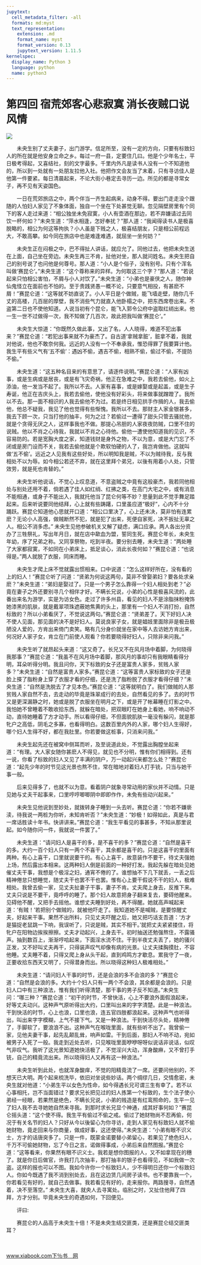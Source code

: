```yaml
---
jupytext:
  cell_metadata_filter: -all
  formats: md:myst
  text_representation:
    extension: .md
    format_name: myst
    format_version: 0.13
    jupytext_version: 1.11.5
kernelspec:
  display_name: Python 3
  language: python
  name: python3
---
```

# 第四回 宿荒郊客心悲寂寞 消长夜贼口说风情

![](image/cover.jpg)

　　未央生别了丈夫妻子，出门游学。信足所至，没有一定的方向，只要有标致妇人的所在就是他安身立命之乡。每过一府一县，定要住几曰。他是个少年名士，平日极考得起，又喜结社，刻的文字最多。千里内外凡是读书人没有一个不知道他的，所以到一处就有一处朋友拉他入社。他把作文会友当了末着，只有寻访佳人是他第一件要紧。每日清晨起来，不论大街小巷定去寻历一边。所见的都是寻常女子，再不见有天姿国色。

　　一日在荒郊旅店之中，两个伴当一齐生起病来，动身不得。要出门走走没个跟随的人怕妇人家见了不象体面，独自一个坐在下处甚觉无聊。忽见隔壁房里有个同下的客人走过来道：“相公独坐未免寂寞，小人有壶酒在那边，若不弃嫌请过去同饮一杯何如？”未央生道：“萍水相逢，怎好奉扰？”那人道：“我闻得读书人是极喜脱略的，相公为何这等拘执？小人虽是下贱之人，极喜结朋友，只是相公前程远大，不敢高攀。如今同在旅店中也是难逢难遇，就屈坐一坐何妨？”

　　未央生正在闷极之中，巴不得扯人讲话，就应允了。同他过去，他把未央生送在上面，自己坐在旁边。未央生再三不肯，扯他对坐，那人就问姓名。未央生把自己的别号说了也问他是何尊号。那人道：“小人是个俗子，没有别号。只有个浑名叫做‘赛昆仑’。”未央生道：“这个尊称来的异样。为何取这三个字？”那人道：“若说起来只怕相公害怕，不屑与小人对饮了。”未央生道：“小弟也是豪侠之人，随你神仙鬼怪立在面前也不怕的。至于贵践贤愚一概不论，只要意气相投，有甚麽不屑！”赛昆仑道：“这等就不妨直说了。小人平日是个做贼，能飞墙走壁，随你几千丈的高楼，几百层的厚壁，我不消些气力就直入他卧榻之中，把东西席卷出来。不盗第二日也不使他知道。人说当初有个昆仑，能飞入郭令公府中盗取红绡出来。他一生一世不过做得一次，我不知做了几百次，故此把我叫做‘赛昆仑’。”

　　未央生大惊道：“你既然久做此事，又出了名，人人晓得，难道不犯出事来？”赛昆仑道：“若犯出事来就不为豪杰了。自古道‘拿贼拿脏’，脏拿不着，我就对他说，他也不敢奈何我。远近的人没有一个不奉承我，惟恐得罪了我要算计他。我生平有些义气有‘五不偷’：遇凶不偷，遇吉不偷，相熟不偷，偷过不偷，不提防不偷。”

　　未央生道：“这五种名目来的有意思了，请逐件说明。”赛昆仑道：“人家有凶事，或是生病或是居丧，或是有飞灾奇祸，他正在急难之中，我若去偷他，如火上添油，他一发当不起了。我所以不去。人家有喜事，或是嫁娶或是起盖，或是生子寿诞，他正在吉庆头上，我若去偷他，使他没有好彩头，将来做事就蹭蹬了。我所以不去。那一面不相识的人我去偷他不为过。若是终日相见拱手作揖的人，我去偷他，他总不疑我，我见了他也觉得有些惭愧。我所以不去。那财主人家金银甚多，我去下顾一次，只当打他的抽丰，何为之过？若偷过一遭得了甜头只管去骚扰他，就是个贪得无厌之人，这样事我也不做。那提心吊胆的人家夜夜防贼，口里不住的说贼。他以不肖之心待我，我就以不肖之心待他。偷他一遭使他知道我的见识，不容易防的。若是宽胸大度之家，知道钱财是身外之物，不以为意，或是大门忘了不闭或是房门设而不关，我若去偷他就是个欺软怕硬的人了，我岂肯做他。这就叫做‘五不偷’。远近之人见我有这些好处，所以明知我是贼，不以为贼待我，反与我相处不以为辱。如今相公若还不弃，就在这里拜个弟兄，以後有用着小人处，只管效劳，就是死也肯替的。”

　　未央生听他说话，不觉心上叹息道，不意盗贼之中竟有这般豪杰，我若同他相处与别处还用不着，倘若遇了佳人如红绡、红拂之类，在高门大宅之中，或有消息不能相通，或身子不能出入，我就托他当了昆仑何等不妙？思量到此不觉手舞足踏起来。后来听说要同他结拜，心上就有些踌躇，口里虽应道“极好”，心内不十分 踊跃。赛昆仑知道他心思就开口道：“相公口里决了，心上还未决，莫非怕有连累麽？无论小人高强，做贼断然不犯，就是犯了出来，死便自家死，决不扳扯无辜之人。相公不消多虑。” 未央生见他参破机关又解了疑虑，满口应承。两人各出分资办了三牲祭礼，写出年月日，就在店中歃血为盟，誓同生死。赛昆仑年长，未央生年幼，序了兄弟之称。又同享祭物，吃到半夜。要分别去睡，未央生道：“两处睡了大家都寂寞，不如同在小弟床上，抵足谈心，消此长夜何如？”赛昆仑道：“也说得是。”两人就脱了衣服，同床而睡。

　　未央生才爬上床不觉就露出惯相来。口中说道：“怎么这样好所在，没有看的上的妇人！”赛昆仑听了问道：“贤弟为何说这两句，莫非不曾娶弟妇？要各处求亲麽？”未央生道：“弟妇是娶过了。只是一个男子怎么靠得一个妇人相处到老？”必竟在妻子之外还要别寻几个相伴才好。不瞒长兄说，小弟的心性是极喜风流的，此番出来名为游学，实是为访女色。走过了许多州县，看见的妇人不是涂脂抹粉掩饰她漆黑的肌肤，就是戴翠项珠遮蔽她焦黄的头上，那里有一个妇人不消打扮，自然标致的？所以小弟看厌了，不觉说这两句。”赛昆仑道：“贤弟差了。天下好妇人决不使人见面，那见面的决不是好妇人。莫说良家子女，就是娼妓里面除非是极丑极陋没人爱的，方肯出来倚门卖笑。略有几分身价就坐在家中等人去访她方肯出来，何况好人家子女，肯立在门前使人观看？你若要晓得好妇人，只除非来问我。”

　　未央生听了就昂起头来道：“这又奇了。长兄又不在风月场中着脚，为何晓得我那事？”赛昆仑道：“我虽不在风月场中着脚，那风月的事却只有我眼睛看得分明，耳朵听得分明。我且问你，天下标致的女子还是富贵人家多，贫贱人家多？”未央生道：“自然是富贵人家多。”赛昆仑道：“这等富贵人家标致的女子还是脸上搽了脂粉身上穿了衣服才看的仔细，还是洗了脂粉脱了衣服才看得仔细？”未央生道：“自然是洗脱去了才见本色。”赛昆仑道：“这等就明白了。我们做贼的人那贫贱人家自然不去，去走动的毕竟是珠翠成行的去处，自然看见的多了。去的时节又是更深漏静之时，她或是脱了衣服坐在明月之下，或是开了帐幕睡在灯影之中。我怕她不曾睡着不敢收拾东西，就躲在暗处，把双眼盯在她身上看她，响不响动不动，直待她睡着了方才动手。所以看得仔细，不但面貌肌肤一毫没有躲闪，就是那牝户之高低，阴毛之多寡，也看得明白。这数百里内外的人家，哪个妇人生得好，哪个妇人生得不好，都在我肚里。你若要做这桩事，只消来问我。”

　　未央生起先还在被窝中侧耳而听，及至说道此处，不觉露出胸膛坐起来道：“有理。大人家女随你甚麽人不得见，就见也不分明，惟有你们相得到。还有一说，你看了标致的妇人又见了丰满的阴户，万一动起兴来都怎么处？”赛昆仑道：“起先少年的时节见这光景也熬不住，常在暗地对着妇人打手铳，只当与她干事一般。

　　后来见得多了，也就不以为意。看着阴户就象寻常动用的家伙并不动情。只是见她与丈夫干起事来，口里哼哼唧唧阴中即即作作，未免有些动兴起来。”

　　未央生见他说到至妙处，就拨转身子睡到一头去听。赛昆仑道：“你若不嫌亵渎，待我说一两桩为你听，未知肯听否？”未央生道：“妙极！如得如此，真是与君一席话胜读十年书。快讲讲来。”赛昆仑道：“我生平看见的事甚多，不知从那里说起。如今随你问一件，我就说一件罢了。”

　　未央生道：“请问妇人是喜干的多，是不喜干的多？”赛昆仑道：“自然是喜干的多。大约一百个妇人只有一两个不喜干，其余都是喜干的。只是这喜干的里面有两种。有心上喜干，口里就说要干的。有心上喜干，故意装作不要干，待丈夫强她上场，然后露出本相来。这两种妇人倒是前面的一种好打发。我起先躲在暗处见她催丈夫干事，我想是个极淫之妇，通宵不倦的了。谁想抽不下几下就丢，一丢之后精神倦怠只想睡觉，随丈夫干也罢不干也罢。惟有心上要干假说不干的妇人，极难相处。我曾去偷一家，见丈夫扯妻子干事，妻子不肯。丈夫爬上身去，反推下来。丈夫只说是不要干，竟呼呼的睡了。那个妇人故意把身子翻来复去，要碍他醒来。见碍他不醒，又把手去摇他。谁想丈夫睡到好处，再不得醒。她就高声喊起来道：‘有贼！’若把别个做贼的，就被他吓走了。我知道她不是喊贼，是要惊醒丈夫，好起来干事。果然不出所料，只见丈夫吓醒之后，她又把巧话支吾道：‘方才是猫捉老鼠跳一下响，我误听了，只说是贼，其实不相干。’就把丈夫紧紧搂住，将牝户在阳物边挨挨擦擦。丈夫才动起兴，上身去干。初时抽送还勉强熬住，不露骚声。抽到数百上，渐渐哼哈起来，下面淫水流不住。干到半夜丈夫丢了，她的骚兴正发，又不好叫丈夫再干，只得装声叹气却像有病的光景。让丈夫揉胸摸肚，不容他睡。丈夫睡不着，只得又爬上身从头干起，直到鸡鸣方才歇息。累我守了一夜，正要收拾东西天又明了，只得潜身而出。所以晓得这种妇人极难相处。”

　　未央生道：“请问妇人干事的时节，还是会浪的多不会浪的多？”赛昆仑道：“自然是会浪的多。大约十个妇人只有一两个不会浪，其余都是会浪的。只是妇人口中有三种浪法，惟有我们听得清楚，那干事的男子反不知道。”未央生问：“哪三种？”赛昆仑道：“初干的时节，不曾快活，心上不要浪外面假浪起来，好等丈夫动兴。这种声气原听得出大约，口里叫出来的字字清楚。此是一种浪法。干到快活的时节，心上也浪，口里也浪，连五官四肢都浪起来。这种声气也听得出，叫出来字字模糊，上气不接下气。又是一种浪法。干到快活尽头处，精神倦了，手脚软了，要浪浪不出。这种声气在喉咙里面，就有些听不出了。我曾偷一家，见他夫妻干事，起先乱颠乱耸，响声如雷。干到后面，那妇人不响不动，宛如被男子入死了一般。我走到近处去听，只见喉咙里面咿咿呀呀似说话非说话，似叹气非叹气。我听了这光景知道她快活极了，不觉淫兴大动，浑身酸麻，又不曾打手铳，自己的精竟流出来。所以晓得妇人又再有这一种浪法。”

　　未央生听到此处，也就浑身酸痒，不觉的阳精竟流了一席。还要问他别的，不想天已大明。两个起来梳洗毕，依旧对坐说些妙话。两个绸缪几日，交情愈密，未央生就对他道：“小弟生平以女色为性命，如今得遇长兄可谓三生有幸了。若不以心事相托，岂不当面错过？要求兄长把见过的妇人拣第一个标致的，生个法子使小弟经一经眼，若果然是绝色，不瞒长兄说，小弟的贱造是有红鸾照命的，生平一见了妇人我不去寻她她自然来寻我。到那时求长兄显个神通，成其好事何如？”赛昆仑摇头道：“这个使不得。我生平有偷过不偷之戒。偷过了她财物尚不忍再偷，何况于有关名节的妇人？只好从今以後留心为你寻访，走到人家见有标致妇人就不偷她财物，竟走回来与你商量，做成好事，这还使得。”未央生道：“小弟有眼不识义士，方才的话唐突多了。只是一件，既蒙金诺要替小弟留心，若果见了绝色妇人，千万不可偷她财物，忘了今日之言。诺做得事成，小弟后来自然图报。”赛昆仑道：“这等看来，你果然有眼不识义士。我若是想你图报的人，又不如拿现在的穗了。就是你日后做官，许我打几次抽丰，那打抽丰的银子也看得见，不如我做一次盗。这样的报也可以不图。我如今许你一个标致妇人，少不得明日还你一个标致妇人。你如今既遇了我不消到别处去，且在这边赁几间房子读书。也不要靠我一个，你若看见有好的，就自己去做事。我若看见有好的，走来报你。两路搜寻，自然遇着，决不至落空。” 未央生大喜，就央人去寻寓处。临别之时，又扯住他拜了四拜，方才分别。毕竟未央生的奇遇如何，下回便见。

　　评曰:

　　赛昆仑的人品高于未央生十倍！不是未央生结交匪类，还是赛昆仑结交匪类耳？

　　

www.xiabook.com下％书　网

